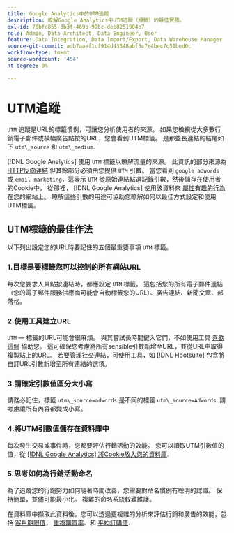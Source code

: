 ```yaml
---
title: Google Analytics中的UTM追蹤
description: 瞭解Google Analytics中UTM追蹤（標籤）的最佳實務。
exl-id: 70bfd855-3b3f-469b-99bc-deb8251904b7
role: Admin, Data Architect, Data Engineer, User
feature: Data Integration, Data Import/Export, Data Warehouse Manager
source-git-commit: adb7aaef1cf914d43348abf5c7e4bec7c51bed0c
workflow-type: tm+mt
source-wordcount: '454'
ht-degree: 0%

---
```


# UTM追蹤

`UTM` 追蹤是URL的標籤慣例，可讓您分析使用者的來源。 如果您檢視從大多數行銷電子郵件或橫幅廣告點按的URL，您會看到UTM標籤。 是那些長連結的結尾如下 `utm\_source` 和 `utm\_medium`.

[!DNL Google Analytics] 使用 `UTM` 標籤以瞭解流量的來源。 此資訊的部分來源為 [HTTP反向連結](https://en.wikipedia.org/wiki/HTTP_referer) 但其餘部分必須由您提供 `UTM` 引數。 當您看到 `google adwords` 或 `email marketing`，這表示 `UTM` 從原始連結點選記錄引數，然後儲存在使用者的Cookie中。 從那裡， [!DNL Google Analytics] 使用該資料來 [屬性有趣的行為](../data-analyst/analysis/google-track-user-acq.md) 在您的網站上。 瞭解這些引數的用途可協助您瞭解如何以最佳方式設定和使用UTM標籤。

## UTM標籤的最佳作法

以下列出設定您的URL時要記住的五個最重要事項 `UTM` 標籤。

### 1.目標是要標籤您可以控制的所有網站URL

每次您要求人員點按連結時，都應設定 `UTM` 標籤。 這包括您的所有電子郵件連結（您的電子郵件服務供應商可能會自動標籤您的URL）、廣告連結、新聞文章、部落格。

### 2.使用工具建立URL

`UTM` — 標籤的URL可能會很麻煩。 與其嘗試長時間鍵入它們，不如使用工具 [喜歡這個](https://support.google.com/analytics/answer/1033867?hl=en) 協助您。 這可確保您考慮將所有sensible引數新增至URL，並從URL中取得複製貼上的URL。 若要管理社交連結，可使用工具，如 [!DNL Hootsuite] 包含將自訂URL引數新增至所有連結的選項。

### 3.請確定引數值區分大小寫

請務必記住，標籤 `utm\_source=adwords` 是不同的標籤 `utm\_source=Adwords`. 請考慮讓所有內容都變成小寫。

### 4.將UTM引數值儲存在資料庫中

每次發生交易或事件時，您都要評估行銷活動的效能。 您可以讀取UTM引數值的值，從 [[!DNL Google Analytics] 將Cookie放入您的資料庫](../data-analyst/analysis/google-track-user-acq.md).

### 5.思考如何為行銷活動命名

為了追蹤您的行銷努力如何隨著時間改善，您需要對命名慣例有聰明的認識。 保持簡單，並儘可能最小化。 複雜的命名系統較難維護。

在資料庫中擷取此資料後，您可以透過更複雜的分析來評估行銷和廣告的效能，包括 [客戶期限值](../data-analyst/analysis/ess-expected-ltv.md)， [重複購買率](../data-analyst/analysis/repurchase-behavior.md)、和 [平均訂購值](../data-analyst/analysis/basic-analytics.md).
